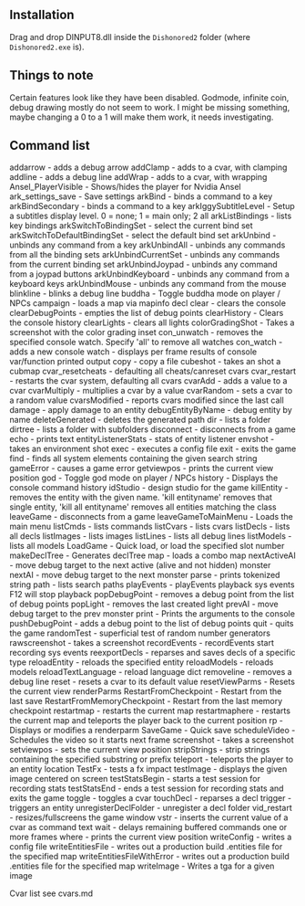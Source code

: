 ## Installation
Drag and drop DINPUT8.dll inside the `Dishonored2` folder (where `Dishonored2.exe` is).

## Things to note
Certain features look like they have been disabled. Godmode, infinite coin, debug drawing mostly do not seem to work. I might be missing something, maybe changing a 0 to a 1 will make them work, it needs investigating.

## Command list
addarrow - adds a debug arrow
addClamp - adds to a cvar, with clamping
addline - adds a debug line
addWrap - adds to a cvar, with wrapping
Ansel_PlayerVisible - Shows/hides the player for Nvidia Ansel
ark_settings_save - Save settings
arkBind - binds a command to a key
arkBindSecondary - binds a command to a key
arkIggySubtitleLevel - Setup a subtitles display level. 0 = none; 1 = main only; 2 all
arkListBindings - lists key bindings
arkSwitchToBindingSet - select the current bind set
arkSwitchToDefaultBindingSet - select the default bind set
arkUnbind - unbinds any command from a key
arkUnbindAll - unbinds any commands from all the binding sets
arkUnbindCurrentSet - unbinds any commands from the current binding set
arkUnbindJoypad - unbinds any command from a joypad buttons
arkUnbindKeyboard - unbinds any command from a keyboard keys
arkUnbindMouse - unbinds any command from the mouse
blinkline - blinks a debug line
buddha - Toggle buddha mode on player / NPCs
campaign - loads a map via mapinfo decl
clear - clears the console
clearDebugPoints - empties the list of debug points
clearHistory - Clears the console history
clearLights - clears all lights
colorGradingShot - Takes a screenshot with the color grading inset
con_unwatch - removes the specified console watch. Specify 'all' to remove all watches
con_watch - adds a new console watch - displays per frame results of console var/function printed output
copy - copy a file
cubeshot - takes an shot a cubmap
cvar_resetcheats - defaulting all cheats/canreset cvars
cvar_restart - restarts the cvar system, defaulting all cvars
cvarAdd - adds a value to a cvar
cvarMultiply - multiplies a cvar by a value
cvarRandom - sets a cvar to a random value
cvarsModified - reports cvars modified since the last call
damage - apply damage to an entity
debugEntityByName - debug entity by name
deleteGenerated - deletes the generated path
dir - lists a folder
dirtree - lists a folder with subfolders
disconnect - disconnects from a game
echo - prints text
entityListenerStats - stats of entity listener
envshot - takes an environment shot
exec - executes a config file
exit - exits the game
find - finds all system elements containing the given search string
gameError - causes a game error
getviewpos - prints the current view position
god - Toggle god mode on player / NPCs
history - Displays the console command history
idStudio - design studio for the game
killEntity - removes the entity with the given name. 'kill entityname' removes that single entity, 'kill all entityname' removes all entities matching the class
leaveGame - disconnects from a game
leaveGameToMainMenu - Loads the main menu
listCmds - lists commands
listCvars - lists cvars
listDecls - lists all decls
listImages - lists images
listLines - lists all debug lines
listModels - lists all models
LoadGame - Quick load, or load the specified slot number
makeDeclTree - Generates declTree
map - loads a combo map
nextActiveAI - move debug target to the next active (alive and not hidden) monster
nextAI - move debug target to the next monster
parse - prints tokenized string
path - lists search paths
playEvents - playEvents <name> playback sys events F12 will stop playback
popDebugPoint - removes a debug point from the list of debug points
popLight - removes the last created light
prevAI - move debug target to the prev monster
print - Prints the arguments to the console
pushDebugPoint - adds a debug point to the list of debug points
quit - quits the game
randomTest - superficial test of random number generators
rawscreenshot - takes a screenshot
recordEvents - recordEvents <name> start recording sys events
reexportDecls - reparses and saves decls of a specific type
reloadEntity - reloads the specified entity
reloadModels - reloads models
reloadTextLanguage - reload language dict
removeline - removes a debug line
reset - resets a cvar to its default value
resetViewParms - Resets the current view renderParms
RestartFromCheckpoint - Restart from the last save
RestartFromMemoryCheckpoint - Restart from the last memory checkpoint
restartmap - restarts the current map
restartmaphere - restarts the current map and teleports the player back to the current position
rp - Displays or modifies a renderparm
SaveGame - Quick save
scheduleVideo - Schedules the video so it starts next frame
screenshot - takes a screenshot
setviewpos - sets the current view position
stripStrings - strip strings containing the specified substring or prefix
teleport - teleports the player to an entity location
TestFx - tests a fx impact
testImage - displays the given image centered on screen
testStatsBegin - starts a test session for recording stats
testStatsEnd - ends a test session for recording stats and exits the game
toggle - toggles a cvar
touchDecl - reparses a decl
trigger - triggers an entity
unregisterDeclFolder - unregister a decl folder
vid_restart - resizes/fullscreens the game window
vstr - inserts the current value of a cvar as command text
wait - delays remaining buffered commands one or more frames
where - prints the current view position
writeConfig - writes a config file
writeEntitiesFile - writes out a production build .entities file for the specified map
writeEntitiesFileWithError - writes out a production build .entities file for the specified map
writeImage - Writes a tga for a given image

Cvar list
see cvars.md
